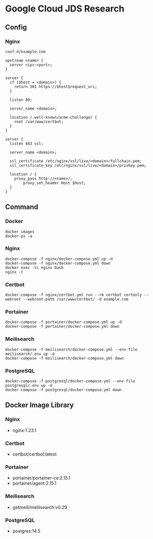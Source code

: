 # Google Cloud JDS Research

## Config

### Nginx

`conf.d/example.com`

```
upstream <name> {
  server <ip>:<port>;
}

server {
  if ($host = <domain>) {
    return 301 https://$host$request_uri;
  }

  listen 80;

  server_name <domain>;

  location /.well-known/acme-challenge/ {
    root /var/www/certbot;
  }
}

server {
  listen 443 ssl;

  server_name <domain>;

  ssl_certificate /etc/nginx/ssl/live/<domain>/fullchain.pem;
  ssl_certificate_key /etc/nginx/ssl/live/<domain>/privkey.pem;

  location / {
    proxy_pass http://<name>/;
		proxy_set_header Host $host;
  }
}
```

## Command

### Docker

```
docker images
docker ps -a
```

### Nginx

```
docker-compose -f nginx/docker-compose.yml up -d
docker-compose -f nginx/docker-compose.yml down
docker exec -ti nginx bash
nginx -t
```

### Certbot

```
docker-compose -f nginx/certbot.yml run --rm certbot certonly --webroot --webroot-path /var/www/certbot/ -d example.com
```

### Portainer

```
docker-compose -f portainer/docker-compose.yml up -d
docker-compose -f portainer/docker-compose.yml down
```

### Meilisearch

```
docker-compose -f meilisearch/docker-compose.yml --env-file meilisearch/.env up -d
docker-compose -f meilisearch/docker-compose.yml down
```

### PostgreSQL

```
docker-compose -f postgresql/docker-compose.yml --env-file postgresql/.env up -d
docker-compose -f postgresql/docker-compose.yml down
```

## Docker Image Library

### Nginx

- nginx:1.23.1

### Certbot

- certbot/certbot:latest

### Portainer

- portainer/portainer-ce:2.15.1
- portainer/agent:2.15.1

### Meilisearch

- getmeili/meilisearch:v0.29

### PostgreSQL

- postgres:14.5
